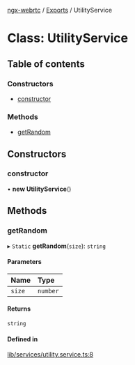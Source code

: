 [ngx-webrtc](https://github.com/lotterfriends/ngx-webrtc/tree/main/libs/ngx-webrtc/docs/README.md) / [Exports](https://github.com/lotterfriends/ngx-webrtc/tree/main/libs/ngx-webrtc/docs/modules.md) / UtilityService

# Class: UtilityService

## Table of contents

### Constructors

- [constructor](https://github.com/lotterfriends/ngx-webrtc/tree/main/libs/ngx-webrtc/docs/classes/UtilityService.md#constructor)

### Methods

- [getRandom](https://github.com/lotterfriends/ngx-webrtc/tree/main/libs/ngx-webrtc/docs/classes/UtilityService.md#getrandom)

## Constructors

### constructor

• **new UtilityService**()

## Methods

### getRandom

▸ `Static` **getRandom**(`size`): `string`

#### Parameters

| Name | Type |
| :------ | :------ |
| `size` | `number` |

#### Returns

`string`

#### Defined in

[lib/services/utility.service.ts:8](https://github.com/lotterfriends/video-chat/blob/c0f0927/libs/ngx-webrtc/src/lib/services/utility.service.ts#L8)
